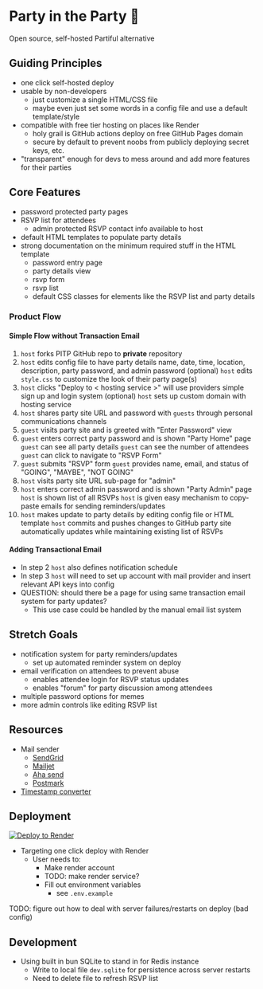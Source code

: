 # Party in the Party 👃

Open source, self-hosted Partiful alternative

## Guiding Principles

- one click self-hosted deploy
- usable by non-developers
  - just customize a single HTML/CSS file
  - maybe even just set some words in a config file and use a default template/style
- compatible with free tier hosting on places like Render
  - holy grail is GitHub actions deploy on free GitHub Pages domain
  - secure by default to prevent noobs from publicly deploying secret keys, etc.
- "transparent" enough for devs to mess around and add more features for their parties

## Core Features

- password protected party pages
- RSVP list for attendees
  - admin protected RSVP contact info available to host
- default HTML templates to populate party details
- strong documentation on the minimum required stuff in the HTML template
  - password entry page
  - party details view
  - rsvp form
  - rsvp list
  - default CSS classes for elements like the RSVP list and party details

### Product Flow

#### Simple Flow without Transaction Email

1. `host` forks PITP GitHub repo to **private** repository
2. `host` edits config file to have party details
  name, date, time, location, description, party password, and admin password
  (optional) `host` edits `style.css` to customize the look of their party page(s)
3. `host` clicks "Deploy to < hosting service >"
  will use providers simple sign up and login system
  (optional) `host` sets up custom domain with hosting service
4. `host` shares party site URL and password with `guests` through personal communications channels
5. `guest` visits party site and is greeted with "Enter Password" view
6. `guest` enters correct party password and is shown "Party Home" page
  `guest` can see all party details
  `guest` can see the number of attendees
  `guest` can click to navigate to "RSVP Form"
7. `guest` submits "RSVP" form
  `guest` provides name, email, and status of "GOING", "MAYBE", "NOT GOING"
8. `host` visits party site URL sub-page for "admin"
9. `host` enters correct admin password and is shown "Party Admin" page
  `host` is shown list of all RSVPs
  `host` is given easy mechanism to copy-paste emails for sending reminders/updates
10. `host` makes update to party details by editing config file or HTML template
  `host` commits and pushes changes to GitHub
  party site automatically updates while maintaining existing list of RSVPs

#### Adding Transactional Email

- In step 2 `host` also defines notification schedule
- In step 3 `host` will need to set up account with mail provider and insert relevant API keys into config
- QUESTION: should there be a page for using same transaction email system for party updates?
  - This use case could be handled by the manual email list system

## Stretch Goals

- notification system for party reminders/updates
  - set up automated reminder system on deploy
- email verification on attendees to prevent abuse
  - enables attendee login for RSVP status updates
  - enables "forum" for party discussion among attendees
- multiple password options for memes
- more admin controls like editing RSVP list

## Resources

- Mail sender
  - [SendGrid](https://sendgrid.com/en-us/pricing)
  - [Mailjet](https://www.mailjet.com/pricing/)
  - [Aha send](https://ahasend.com/pricing)
  - [Postmark](https://postmarkapp.com/pricing)
- [Timestamp converter](https://www.timestamp-converter.com/)

## Deployment

[![Deploy to Render](https://render.com/images/deploy-to-render-button.svg)](https://render.com/deploy?repo=https://github.com/ferntheplant/pitp)

- Targeting one click deploy with Render
  - User needs to:
    - Make render account
    - TODO: make render service?
    - Fill out environment variables
      - see `.env.example`

TODO: figure out how to deal with server failures/restarts on deploy (bad config)

## Development

- Using built in bun SQLite to stand in for Redis instance
  - Write to local file `dev.sqlite` for persistence across server restarts
  - Need to delete file to refresh RSVP list

